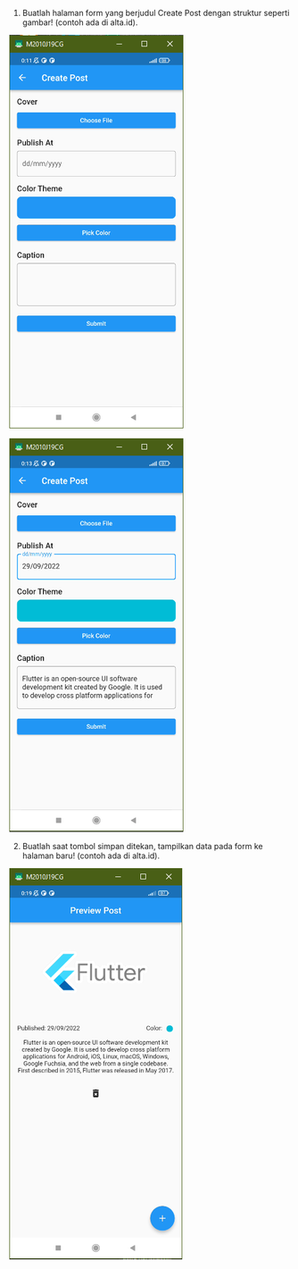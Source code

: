 1. Buatlah halaman form yang berjudul Create Post dengan struktur seperti gambar! (contoh ada di alta.id).

![](../screenshots/Screenshot_FormCreatePost.png)

![](../screenshots/Screenshot_FormCreatePost(InputData).png)

2. Buatlah saat tombol simpan ditekan, tampilkan data pada form ke halaman baru! (contoh ada di alta.id).

![](../screenshots/Screenshot_HalamanPreviewPost.png)
